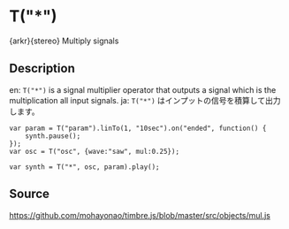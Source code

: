 T("*")
======
{arkr}{stereo} Multiply signals

## Description ##
en: `T("*")` is a signal multiplier operator that outputs a signal which is the multiplication all input signals.
ja: `T("*")` はインプットの信号を積算して出力します。

```timbre
var param = T("param").linTo(1, "10sec").on("ended", function() {
    synth.pause();
});
var osc = T("osc", {wave:"saw", mul:0.25});

var synth = T("*", osc, param).play();
```

## Source ##
https://github.com/mohayonao/timbre.js/blob/master/src/objects/mul.js
